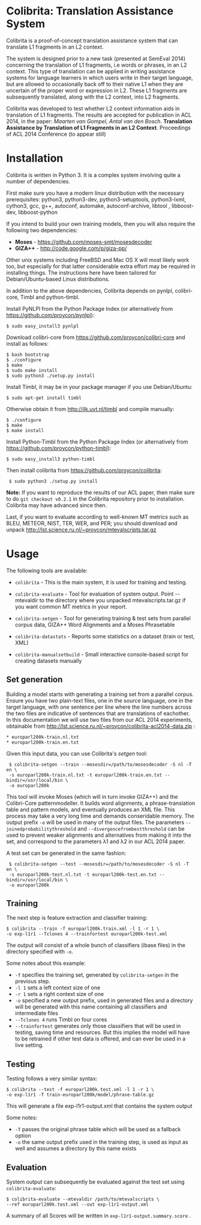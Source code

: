 Colibrita: Translation Assistance System
============================================

Colibrita is a proof-of-concept translation assistance system that can
translate L1 fragments in an L2 context. 

The system is designed prior to a new task (presented at SemEval 2014) concerning the translation of L1
fragments, i.e words or phrases, in an L2 context. This type of translation can
be applied in writing assistance systems for language learners in which users
write in their target language, but are allowed to occasionally back off to
their native L1 when they are uncertain of the proper word or expression in L2.
These L1 fragments are subsequently translated, along with the L2 context, into
L2 fragments.

Colibrita was developed to test whether L2 context information aids in translation of L1 fragments. The results are accepted for publication in ACL 2014, in the paper: *Maarten van Gompel, Antal van den Bosch*. **Translation Assistance by Translation of L1 Fragments in an L2 Context**. Proceedings of ACL 2014 Conference (to appear still)


Installation
===============

Colibrita is written in Python 3. It is a complex system involving quite a
number of dependencies.

First make sure you have a modern linux distribution with the necessary
prerequisites: python3, python3-dev, python3-setuptools, python3-lxml, cython3, gcc,
g++,  autoconf,  automake, autoconf-archive, libtool , libboost-dev, libboost-python

If you intend to build your own training models, then you will also require the
following two dependencies:

 * **Moses** - https://github.com/moses-smt/mosesdecoder
 * **GIZA++** - http://code.google.com/p/giza-pp/ 

Other unix systems including FreeBSD and Mac OS X will most likely work 
too, but especially for that latter considerable extra effort may be required
in installing things. The instructions here have been tailored for
Debian/Ubuntu-based Linux distributions.

In addition to the above dependencies, Colibrita depends on pynlpl, colibri-core, Timbl and python-timbl.

Install PyNLPl from the Python Package Index (or alternatively from
https://github.com/proycon/pynlpl):

    $ sudo easy_install3 pynlpl

Download colibri-core from https://github.com/proycon/colibri-core and install as follows:

    $ bash bootstrap
    $ ./configure 
    $ make
    $ sudo make install
    $ sudo python3 ./setup.py install

Install Timbl, it may be in your package manager if you use Debian/Ubuntu:

    $ sudo apt-get install timbl

Otherwise obtain it from http://ilk.uvt.nl/timbl and compile manually:

    $ ./configure
    $ make
    $ make install

Install Python-Timbl from the Python Package Index (or alternatively from
https://github.com/proycon/python-timbl):

    $ sudo easy_install3 python-timbl

Then install colibrita from https://github.com/proycon/colibrita:

     $ sudo python3 ./setup.py install

**Note:** If you want to reproduce the results of our ACL paper, then make sure to do
``git checkout v0.2.1`` in the Colibrita repository prior to installation. Colibrita may have advanced
since then.

Last, if you want to evaluate according to well-known MT metrics such as BLEU,
METEOR, NIST, TER, WER, and PER; you should download and unpack
http://lst.science.ru.nl/~proycon/mtevalscripts.tar.gz


Usage
===========

The following tools are available:

 * ``colibrita`` - This is the main system, it is used for training and
   testing.
  
 * ``colibrita-evaluate`` - Tool for evaluation of system output. Point
   --mtevaldir to the directory where you unpacked mtevalscripts.tar.gz if you
   want common MT metrics in your report.

 * ``colibrita-setgen`` - Tool for generating training & test sets from
   parallel corpus data, GIZA++ Word Alignments and a Moses Phrasetable
    
 * ``colibrita-datastats`` - Reports some statistics on a dataset (train or test, XML)

 * ``colibrita-manualsetbuild`` - Small interactive console-based script for creating
   datasets manually

Set generation
--------------

Building a model starts with generating a training set from a parallel corpus.
Ensure you have two plain-text files, one in the source language, one in the
target language, with one sentence per line where the line numbers across the
two files are indicative of sentences that are translations of eachother. In
this documentation we will use two files from our ACL 2014 experiments,
obtainable from http://lst.science.ru.nl/~proycon/colibrita-acl2014-data.zip :

    * europarl200k-train.nl.txt
    * europarl200k-train.en.txt

Given this input data, you can use Colibrita's *setgen* tool: 

     $ colibrita-setgen --train --mosesdir=/path/to/mosesdecoder -S nl -T en \
     -s europarl200k-train.nl.txt -t europarl200k-train.en.txt --bindir=/usr/local/bin \
     -o europarl200k

This tool will invoke Moses (which will in turn invoke GIZA++) and the
Colibri-Core patternmodeller. It builds word alignments, a phrase-translation
table and pattern models, and eventually produces an XML file. This process may
take a very long time and demands conseridable memory. The output prefix
 ``-o`` will be used in many of the output files. The parameters
``--joinedprobabilitythreshold`` and ``--divergencefrombestthreshold`` can be
used to prevent weaker alignments and alternatives from making it into the set,
and correspond to the parameters λ1 and λ2 in our ACL 2014 paper.

A test set can be generated in the same fashion:

     $ colibrita-setgen --test --mosesdir=/path/to/mosesdecoder -S nl -T en \
     -s europarl200k-test.nl.txt -t europarl200k-test.en.txt --bindir=/usr/local/bin \
     -o europarl200k


Training
--------------

The next step is feature extraction and classifier training:

    $ colibrita --train -f europarl200k.train.xml -l 1 -r 1 \
    -o exp-l1r1 --Tclones 4 --trainfortest europarl200k-test.xml


The output will consist of a whole bunch of classifiers (ibase files) in the
directory specified with ``-o``.

Some notes about this example:

 * ``-f`` specifies the training set, generated by ``colibrita-setgen`` in the
   previous step.
 * ``-l 1`` sets a left context size of one
 * ``-r 1`` sets a right context size of one
 * ``-o`` specified a new output prefix, used in generated files and a
   directory will be generated with this name containing all classifiers and
   intermediate files
 * ``--Tclones 4`` runs Timbl on four cores
 * ``--trainfortest`` generates only those classifiers that will be used in
   testing, saving time and resources. But this implies the model will have to
   be retrained if other test data is offered, and can ever be used in a
   live setting.

Testing
---------

Testing follows a very similar syntax:

    $ colibrita --test -f europarl200k.test.xml -l 1 -r 1 \
    -o exp-l1r1 -T train-europarl200k/model/phrase-table.gz

This will generate a file exp-l1r1-output.xml that contains the system output

Some notes:

 * ``-T`` passes the original phrase table which will be used as a fallback option
 * ``-o`` the same output prefix used in the training step, is used as input as
   well and assumes a directory by this name exists

Evaluation
--------------

System output can subsequently be evaluated against the test set using
``colibrita-evaluate``:

    $ colibrita-evaluate --mtevaldir /path/to/mtevalscripts \
    --ref europarl200k.test.xml --out exp-l1r1-output.xml

A summary of all Scores will be written in ``exp-l1r1-output.summary.score`` .


















